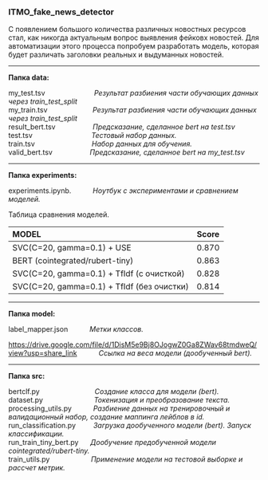 ### ITMO_fake_news_detector
С появлением большого количества различных новостных ресурсов стал, как никогда актуальным вопрос выявления фейковх новостей.
Для автоматизации этого процесса попробуем разработать модель, которая будет различать заголовки реальных и выдуманных новостей.
***
__Папка data:__ 

my_test.tsv  $~~~~~~~~~~~~~~~~~~~~~~~$           _Результат разбиения части обучающих данных через train_test_split_   
my_train.tsv $~~~~~~~~~~~~~~~~~~~~~$          _Результат разбиения части обучающих данных через train_test_split_    
result_bert.tsv $~~~~~~~~~~~~~~~~~$       _Предсказание, сделанное bert на test.tsv_  
test.tsv $~~~~~~~~~~~~~~~~~~~~~~~~~~~~$             _Тестовый набор данных._  
train.tsv $~~~~~~~~~~~~~~~~~~~~~~~~~~~$            _Набор данных для обучения._  
valid_bert.tsv $~~~~~~~~~~~~~~~~~$       _Предсказание, сделанное bert на my_test.tsv_  

***
__Папка experiments:__  

experiments.ipynb.  $~~~~~~~~~$  _Ноутбук с экспериментами и сравнением моделей._

Таблица сравнения моделей. 

MODEL                                       | Score        | 
:-------------------------------------------|:------------:|
SVC(C=20, gamma=0.1) + USE                  |  0.870       | 
BERT (cointegrated/rubert-tiny)             |  0.863       | 
SVC(C=20, gamma=0.1) + TfIdf (с очисткой)   |  0.828       | 
SVC(C=20, gamma=0.1) + TfIdf (без очистки)  |  0.814       | 

***

__Папка model:__

label_mapper.json  $~~~~~~~~~$  _Метки классов._

https://drive.google.com/file/d/1DisM5e9Bj8OJogwZ0Ga8ZWav68tmdweQ/view?usp=share_link    $~~~~~~~~~$  _Ссылка на веса модели (дообученный bert)._

***

__Папка src:__

bertclf.py   $~~~~~~~~~~~~~~~~~~~~~~~~~~$  _Создание класса для модели (bert)._  
dataset.py   $~~~~~~~~~~~~~~~~~~~~~~~~$   _Токенизация и преобразование текста._  
processing_utils.py  $~~~~~~~~~$  _Разбиение данных на тренировочный и валидационный набор, создание маппинга лейблов в id._  
run_classification.py  $~~~~~~~$  _Загрузка дообученного модели (bert). Запуск классификации._  
run_train_tiny_bert.py  $~~~~$  _Дообучение предобученной модели cointegrated/rubert-tiny._  
train_utils.py  $~~~~~~~~~~~~~~~~~~~$   _Применение модели на тестовой выборке и рассчет метрик._  



